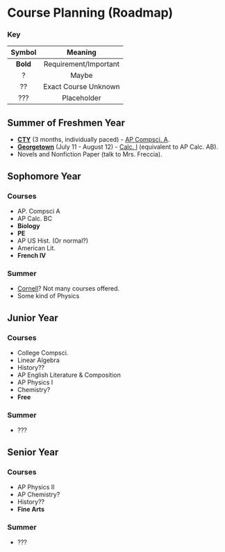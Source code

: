 # **Course Planning** (Roadmap)

### Key


|Symbol|Meaning|
|:-:|:-:|
|**Bold**|Requirement/Important|
|?|Maybe|
|??|Exact Course Unknown|
|???|Placeholder|

## Summer of **Freshmen** Year

- [**CTY**](https://cty.jhu.edu/) (3 months, individually paced) - [AP Compsci. A](https://cty.jhu.edu/programs/online/courses/ap-computer-science-a-acs).
- [**Georgetown**](https://summer.georgetown.edu/programs/SHS05/college-preparatory-program) (July 11 - August 12) - [Calc. I](https://static.scs.georgetown.edu/upload/files/syllabi/term_202120/course_MATH-035/section_20/MATH-035-20.pdf) (equivalent to AP Calc. AB). 
- Novels and Nonfiction Paper (talk to Mrs. Freccia).


## **Sophomore** Year

### Courses

- AP. Compsci A
- AP Calc. BC
- **Biology**
- **PE**
- AP US Hist. (Or normal?)
- American Lit.
- **French IV**

### Summer

- [Cornell](https://sce.cornell.edu/precollege/summer-college)? Not many courses offered.
- Some kind of Physics


## **Junior** Year

### Courses

- College Compsci.
- Linear Algebra
- History??
- AP English Literature & Composition
- AP Physics I
- Chemistry?
- **Free**

### Summer

- ???


## **Senior** Year

### Courses

- AP Physics II
- AP Chemistry?
- History??
- **Fine Arts**

### Summer

- ???
